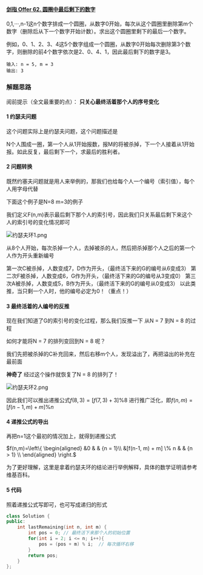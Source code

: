 #### [剑指 Offer 62. 圆圈中最后剩下的数字](https://leetcode-cn.com/problems/yuan-quan-zhong-zui-hou-sheng-xia-de-shu-zi-lcof/)

0,1,···,n-1这n个数字排成一个圆圈，从数字0开始，每次从这个圆圈里删除第m个数字（删除后从下一个数字开始计数）。求出这个圆圈里剩下的最后一个数字。

例如，0、1、2、3、4这5个数字组成一个圆圈，从数字0开始每次删除第3个数字，则删除的前4个数字依次是2、0、4、1，因此最后剩下的数字是3。

```
输入: n = 5, m = 3
输出: 3
```

### 解题思路

阅前提示（全文最重要的点）：
**只关心最终活着那个人的序号变化**

#### 1 约瑟夫问题

这个问题实际上是约瑟夫问题，这个问题描述是

N个人围成一圈，第一个人从1开始报数，报M的将被杀掉，下一个人接着从1开始报。如此反复，最后剩下一个，求最后的胜利者。

#### 2 问题转换

既然约塞夫问题就是用人来举例的，那我们也给每个人一个编号（索引值），每个人用字母代替

下面这个例子是N=8 m=3的例子

我们定义F(n,m)表示最后剩下那个人的索引号，因此我们只关系最后剩下来这个人的索引号的变化情况即可

![约瑟夫环1.png](https://pic.leetcode-cn.com/d7768194055df1c3d3f6b503468704606134231de62b4ea4b9bdeda7c58232f4-%E7%BA%A6%E7%91%9F%E5%A4%AB%E7%8E%AF1.png)

从8个人开始，每次杀掉一个人，去掉被杀的人，然后把杀掉那个人之后的第一个人作为开头重新编号

第一次C被杀掉，人数变成7，D作为开头，（最终活下来的G的编号从6变成3）
第二次F被杀掉，人数变成6，G作为开头，（最终活下来的G的编号从3变成0）
第三次A被杀掉，人数变成5，B作为开头，（最终活下来的G的编号从0变成3）
以此类推，当只剩一个人时，他的编号必定为0！（重点！）

#### 3 最终活着的人编号的反推

现在我们知道了G的索引号的变化过程，那么我们反推一下
从N = 7 到N = 8 的过程

如何才能将N = 7 的排列变回到N = 8 呢？

我们先把被杀掉的C补充回来，然后右移m个人，发现溢出了，再把溢出的补充在最前面

**神奇了** 经过这个操作就恢复了N = 8 的排列了！

![约瑟夫环2.png](https://pic.leetcode-cn.com/68509352d82d4a19678ed67a5bde338f86c7d0da730e3a69546f6fa61fb0063c-%E7%BA%A6%E7%91%9F%E5%A4%AB%E7%8E%AF2.png)

因此我们可以推出递推公式$f(8,3) = [f(7, 3) + 3] \% 8$
进行推广泛化，即$f(n,m) = [f(n-1, m) + m] \% n$

#### 4 递推公式的导出

再把n=1这个最初的情况加上，就得到递推公式

$f(n,m)=\left\{ \begin{aligned} &0 & & {n = 1}\\ &[f(n-1, m) + m] \% n & & {n > 1} \\ \end{aligned} \right.$

为了更好理解，这里是拿着约瑟夫环的结论进行举例解释，具体的数学证明请参考维基百科。

#### 5 代码

照着递推公式写即可，也可写成递归的形式

```c++
class Solution {
public:
    int lastRemaining(int n, int m) {
        int pos = 0; // 最终活下来那个人的初始位置
        for(int i = 2; i <= n; i++){
            pos = (pos + m) % i;  // 每次循环右移
        }
        return pos;
    }
};
```



